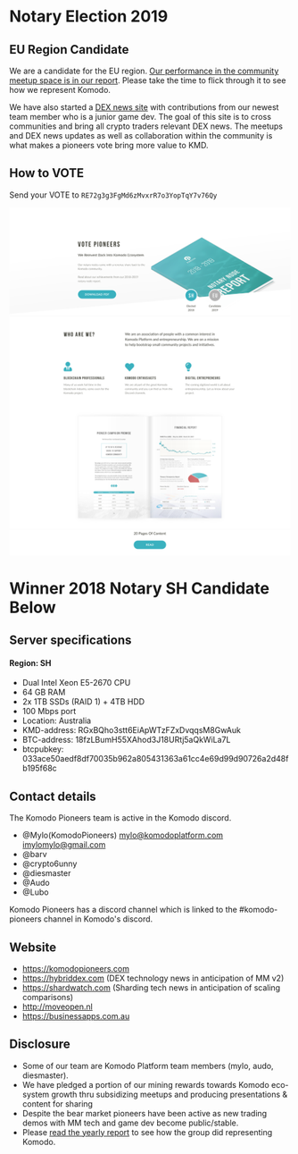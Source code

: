 # Notary Election 2019
## EU Region Candidate
We are a candidate for the EU region.
[Our performance in the community meetup space is in our report](http://bit.ly/KPNN2019). Please take the time to flick through it to see how we represent Komodo.

We have also started a [DEX news site](https://hybriddex.com) with contributions from our newest team member who is a junior game dev.  The goal of this site is to cross communities and bring all crypto traders relevant DEX news.  The meetups and DEX news updates as well as collaboration within the community is what makes a pioneers vote bring more value to KMD.

## How to VOTE
Send your VOTE to `RE72g3g3FgMd6zMvxrR7o3YopTqY7v76Qy`

[![Vote Pioneers](./Top_Banner.png)](http://bit.ly/KPNN2019)
![Pioneer Report](./Second_Section.png)
[![Read Button](./Read_Button.png)](http://bit.ly/KPNN2019)


# Winner 2018 Notary SH Candidate Below
## Server specifications
#### Region: SH
- Dual Intel Xeon E5-2670 CPU 
- 64 GB RAM
- 2x 1TB SSDs (RAID 1) + 4TB HDD
- 100 Mbps port
- Location: Australia
- KMD-address: RGxBQho3stt6EiApWTzFZxDvqqsM8GwAuk
- BTC-address: 18fzLBumH55XAhod3J18URtj5aQkWiLa7L
- btcpubkey: 033ace50aedf8df70035b962a805431363a61cc4e69d99d90726a2d48fb195f68c

## Contact details
The Komodo Pioneers team is active in the Komodo discord.
- @Mylo(KomodoPioneers) mylo@komodoplatform.com imylomylo@gmail.com
- @barv
- @crypto6unny
- @diesmaster
- @Audo
- @Lubo

Komodo Pioneers has a discord channel which is linked to the #komodo-pioneers channel in Komodo's discord.

## Website
- https://komodopioneers.com
- https://hybriddex.com (DEX technology news in anticipation of MM v2)
- https://shardwatch.com (Sharding tech news in anticipation of scaling comparisons)
- http://moveopen.nl
- https://businessapps.com.au

## Disclosure

- Some of our team are Komodo Platform team members (mylo, audo, diesmaster).
- We have pledged a portion of our mining rewards towards Komodo eco-system growth thru subsidizing meetups and producing presentations & content for sharing
- Despite the bear market pioneers have been active as new trading demos with MM tech and game dev become public/stable.
- Please [read the yearly report](http://bit.ly/KPNN2019) to see how the group did representing Komodo.

